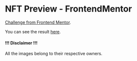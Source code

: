 ﻿# NFT Preview - FrontendMentor

[Challenge from Frontend Mentor](https://www.frontendmentor.io/challenges/nft-preview-card-component-SbdUL_w0U).

You can see the result [here](https://mmxxvi.github.io/NFT-Preview-FrontendMentor).

#### !!! Disclaimer !!!
All the images belong to their respective owners.
